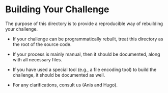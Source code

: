 # Building Your Challenge

The purpose of this directory is to provide a reproducible way of rebuilding your challenge.

- If your challenge can be programmatically rebuilt, treat this directory as the root of the source code.

- If your process is mainly manual, then it should be documented, along with all necessary files.

- If you have used a special tool (e.g., a file encoding tool) to build the challenge, it should be documented as well.

- For any clarifications, consult us (Anis and Hugo).
